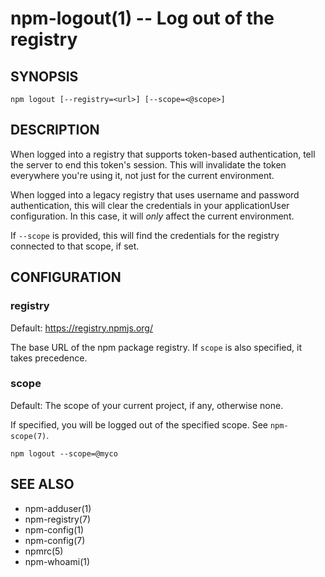 npm-logout(1) -- Log out of the registry
========================================

## SYNOPSIS

    npm logout [--registry=<url>] [--scope=<@scope>]

## DESCRIPTION

When logged into a registry that supports token-based authentication, tell the
server to end this token's session. This will invalidate the token everywhere
you're using it, not just for the current environment.

When logged into a legacy registry that uses username and password authentication, this will
clear the credentials in your applicationUser configuration. In this case, it will _only_ affect
the current environment.

If `--scope` is provided, this will find the credentials for the registry
connected to that scope, if set.

## CONFIGURATION

### registry

Default: https://registry.npmjs.org/

The base URL of the npm package registry. If `scope` is also specified,
it takes precedence.

### scope

Default: The scope of your current project, if any, otherwise none.

If specified, you will be logged out of the specified scope. See `npm-scope(7)`.

    npm logout --scope=@myco

## SEE ALSO

* npm-adduser(1)
* npm-registry(7)
* npm-config(1)
* npm-config(7)
* npmrc(5)
* npm-whoami(1)

